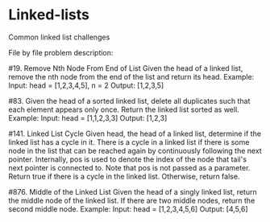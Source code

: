 # Linked-lists
Common linked list challenges

File by file problem description:

#19. Remove Nth Node From End of List
Given the head of a linked list, remove the nth node from the end of the list and return its head.
Example:
Input: head = [1,2,3,4,5], n = 2
Output: [1,2,3,5]

#83. Given the head of a sorted linked list, delete all duplicates such that each element appears only once. Return the linked list sorted as well.
Example: 
Input: head = [1,1,2,3,3]
Output: [1,2,3]


#141. Linked List Cycle
Given head, the head of a linked list, determine if the linked list has a cycle in it.
There is a cycle in a linked list if there is some node in the list that can be reached again by continuously following the next pointer. Internally, 
pos is used to denote the index of the node that tail's next pointer is connected to. Note that pos is not passed as a parameter.
Return true if there is a cycle in the linked list. Otherwise, return false.


#876. Middle of the Linked List
Given the head of a singly linked list, return the middle node of the linked list.
If there are two middle nodes, return the second middle node.
Example:
Input: head = [1,2,3,4,5,6]
Output: [4,5,6]
